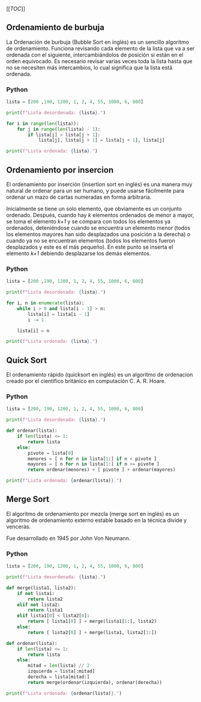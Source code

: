 [[_TOC_]]

## Ordenamiento de burbuja

La Ordenación de burbuja (Bubble Sort en inglés) es un sencillo algoritmo de
ordenamiento. Funciona revisando cada elemento de la lista que va a ser
ordenada con el siguiente, intercambiándolos de posición si están en el orden
equivocado. Es necesario revisar varias veces toda la lista hasta que no se
necesiten más intercambios, lo cual significa que la lista está ordenada.

### Python

```python
lista = [200 ,190, 1200, 1, 2, 4, 55, 1000, 6, 800]

print(f"Lista desordenada: {lista}.")

for i in range(len(lista)):
    for j in range(len(lista) - 1):
        if lista[j] > lista[j + 1]:
            lista[j], lista[j + 1] = lista[j + 1], lista[j]

print(f"Lista ordenada: {lista}.")
```

## Ordenamiento por insercion

El ordenamiento por inserción (insertion sort en inglés) es una manera muy
natural de ordenar para un ser humano, y puede usarse fácilmente para ordenar
un mazo de cartas numeradas en forma arbitraria.

Inicialmente se tiene un solo elemento, que obviamente es un conjunto ordenado.
Después, cuando hay *k* elementos ordenados de menor a mayor, se toma el
elemento *k+1* y se compara con todos los elementos ya ordenados, deteniéndose
cuando se encuentra un elemento menor (todos los elementos mayores han sido
desplazados una posición a la derecha) o cuando ya no se encuentran elementos
(todos los elementos fueron desplazados y este es el más pequeño). En este
punto se inserta el elemento *k+1* debiendo desplazarse los demás elementos.

### Python

```python
lista = [200 ,190, 1200, 1, 2, 4, 55, 1000, 6, 800]

print(f"Lista desordenada: {lista}.")

for i, n in enumerate(lista):
    while i > 0 and lista[i - 1] > n:
        lista[i] = lista[i - 1]
        i -= 1

    lista[i] = n

print(f"Lista ordenada: {lista}.")
```

## Quick Sort

El ordenamiento rápido (quicksort en inglés) es un algoritmo de ordenacion
creado por el científico británico en computación C. A. R. Hoare.

### Python

```python
lista = [200, 190, 1200, 1, 2, 4, 55, 1000, 6, 800]

print(f"Lista desordenada: {lista}.")

def ordenar(lista):
    if len(lista) <= 1:
        return lista
    else:
        pivote = lista[0]
        menores = [ n for n in lista[1:] if n < pivote ]
        mayores = [ n for n in lista[1:] if n >= pivote ]
        return ordenar(menores) + [ pivote ] + ordenar(mayores)

print(f"Lista ordenada: {ordenar(lista)}.")
```

## Merge Sort

El algoritmo de ordenamiento por mezcla (merge sort en inglés) es un algoritmo
de ordenamiento externo estable basado en la técnica divide y vencerás.

Fue desarrollado en 1945 por John Von Neumann.

### Python

```python
lista = [200, 190, 1200, 1, 2, 4, 55, 1000, 6, 800]

print(f"Lista desordenada: {lista}.")

def merge(lista1, lista2):
    if not lista1:
        return lista2
    elif not lista2:
        return lista1
    elif lista1[0] < lista2[0]:
        return [ lista1[0] ] + merge(lista1[1:], lista2)
    else:
        return [ lista2[0] ] + merge(lista1, lista2[1:])

def ordenar(lista):
    if len(lista) <= 1:
        return lista
    else:
        mitad = len(lista) // 2
        izquierda = lista[:mitad]
        derecha = lista[mitad:]
        return merge(ordenar(izquierda), ordenar(derecha))

print(f"Lista ordenada: {ordenar(lista)}.")
```
